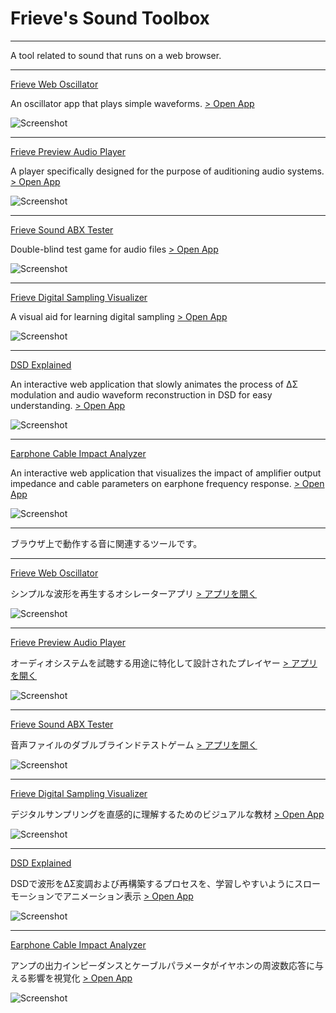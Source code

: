 # Frieve's Sound Toolbox

---

A tool related to sound that runs on a web browser.

---

[Frieve Web Oscillator](oscillator/README.md)

An oscillator app that plays simple waveforms. [> Open App](https://frieve-a.github.io/sound_toolbox/oscillator/oscillator.html)

![Screenshot](oscillator/oscillator.png)

---

[Frieve Preview Audio Player](preview_audio_player/README.md)

A player specifically designed for the purpose of auditioning audio systems. [> Open App](https://frieve-a.github.io/sound_toolbox/preview_audio_player/preview_audio_player.html?playlist=%255B%257B%2522uri%2522%253A%2522https%253A%252F%252Fstatic.wixstatic.com%252Fmp3%252F8bc26f_13be1ecdba8c42498c0fbd6f97f9aeaa.flac%2522%252C%2522start%2522%253A562%252C%2522length%2522%253A186382.25%252C%2522memo%2522%253A%2522Keep%2520Your%2520Beliefs%2520%252F%2520Frieve-A%2522%252C%2522id%2522%253A%2522track-2%2522%257D%252C%257B%2522uri%2522%253A%2522https%253A%252F%252Fstatic.wixstatic.com%252Fmp3%252F8bc26f_13be1ecdba8c42498c0fbd6f97f9aeaa.flac%2522%252C%2522start%2522%253A111872%252C%2522length%2522%253A186382.25%252C%2522memo%2522%253A%2522Keep%2520Your%2520Beliefs%2520%252F%2520Frieve-A%2522%252C%2522id%2522%253A%2522track-1%2522%257D%252C%257B%2522uri%2522%253A%2522https%253A%252F%252Fstatic.wixstatic.com%252Fmp3%252F8bc26f_3be04b013c564d2c9f3f51692774f316.flac%2522%252C%2522start%2522%253A441%252C%2522length%2522%253A188261.04200000002%252C%2522memo%2522%253A%2522%25E3%2581%259D%25E3%2581%2586%25E3%2581%2595%25EF%25BC%2581%25E5%2583%2595%25E3%2582%2589%25E3%2581%25AF%25E3%2583%259D%25E3%2582%25B9%25E3%2583%2588%25E3%2583%2592%25E3%2583%25A5%25E3%2583%25BC%25E3%2583%259E%25E3%2583%25B3%2520%252F%2520Frieve-A%2522%252C%2522id%2522%253A%2522track-3%2522%257D%252C%257B%2522uri%2522%253A%2522https%253A%252F%252Fstatic.wixstatic.com%252Fmp3%252F8bc26f_3be04b013c564d2c9f3f51692774f316.flac%2522%252C%2522start%2522%253A17806%252C%2522length%2522%253A188261.04200000002%252C%2522memo%2522%253A%2522%25E3%2581%259D%25E3%2581%2586%25E3%2581%2595%25EF%25BC%2581%25E5%2583%2595%25E3%2582%2589%25E3%2581%25AF%25E3%2583%259D%25E3%2582%25B9%25E3%2583%2588%25E3%2583%2592%25E3%2583%25A5%25E3%2583%25BC%25E3%2583%259E%25E3%2583%25B3%2520%252F%2520Frieve-A%2522%252C%2522id%2522%253A%2522track-0%2522%257D%255D)

![Screenshot](preview_audio_player/preview_audio_player.png)


---

[Frieve Sound ABX Tester](sound_abx_tester/README.md)

Double-blind test game for audio files [> Open App](https://frieve-a.github.io/sound_toolbox/sound_abx_tester/sound_abx_tester.html?data=eyJuIjoiIiwidUgiOiJodHRwczovL2ZyaWV2ZS1hLmdpdGh1Yi5pby9zb3VuZF90b29sYm94L3NvdW5kX2FieF90ZXN0ZXIvOTZrMjRiaXQud2F2IiwidUwiOiJodHRwczovL2ZyaWV2ZS1hLmdpdGh1Yi5pby9zb3VuZF90b29sYm94L3NvdW5kX2FieF90ZXN0ZXIvMTI4a2Jwcy5tcDMiLCJ0VCI6IkFCUFJFRiIsImNDIjowLCJ0QyI6MCwidGMiOjIwLCJ0cyI6MH0-)

![Screenshot](sound_abx_tester/sound_abx_tester.png)

---

[Frieve Digital Sampling Visualizer](digital_sampling_visualizer/README.md)

A visual aid for learning digital sampling [> Open App](https://frieve-a.github.io/sound_toolbox/digital_sampling_visualizer/digital_sampling_visualizer.html)

![Screenshot](digital_sampling_visualizer/digital_sampling_visualizer.png)

---

[DSD Explained](dsd_explained/README.md)

An interactive web application that slowly animates the process of ΔΣ modulation and audio waveform reconstruction in DSD for easy understanding. [> Open App](https://frieve-a.github.io/sound_toolbox/dsd_explained/dsd_explained.html)

![Screenshot](dsd_explained/assets/screen_shot.png)

---

[Earphone Cable Impact Analyzer](earphone_cable_impact_analyzer/README.md)

An interactive web application that visualizes the impact of amplifier output impedance and cable parameters on earphone frequency response. [> Open App](https://frieve-a.github.io/sound_toolbox/earphone_cable_impact_analyzer/ecia.html)

![Screenshot](earphone_cable_impact_analyzer/screen_shot.png)

---

ブラウザ上で動作する音に関連するツールです。

---

[Frieve Web Oscillator](oscillator/README.md) 

シンプルな波形を再生するオシレーターアプリ [> アプリを開く](https://frieve-a.github.io/sound_toolbox/oscillator/oscillator.html)

![Screenshot](oscillator/oscillator.png)

---

[Frieve Preview Audio Player](preview_audio_player/README.md)

オーディオシステムを試聴する用途に特化して設計されたプレイヤー [> アプリを開く](https://frieve-a.github.io/sound_toolbox/preview_audio_player/preview_audio_player.html?playlist=%255B%257B%2522uri%2522%253A%2522https%253A%252F%252Fstatic.wixstatic.com%252Fmp3%252F8bc26f_13be1ecdba8c42498c0fbd6f97f9aeaa.flac%2522%252C%2522start%2522%253A562%252C%2522length%2522%253A186382.25%252C%2522memo%2522%253A%2522Keep%2520Your%2520Beliefs%2520%252F%2520Frieve-A%2522%252C%2522id%2522%253A%2522track-2%2522%257D%252C%257B%2522uri%2522%253A%2522https%253A%252F%252Fstatic.wixstatic.com%252Fmp3%252F8bc26f_13be1ecdba8c42498c0fbd6f97f9aeaa.flac%2522%252C%2522start%2522%253A111872%252C%2522length%2522%253A186382.25%252C%2522memo%2522%253A%2522Keep%2520Your%2520Beliefs%2520%252F%2520Frieve-A%2522%252C%2522id%2522%253A%2522track-1%2522%257D%252C%257B%2522uri%2522%253A%2522https%253A%252F%252Fstatic.wixstatic.com%252Fmp3%252F8bc26f_3be04b013c564d2c9f3f51692774f316.flac%2522%252C%2522start%2522%253A441%252C%2522length%2522%253A188261.04200000002%252C%2522memo%2522%253A%2522%25E3%2581%259D%25E3%2581%2586%25E3%2581%2595%25EF%25BC%2581%25E5%2583%2595%25E3%2582%2589%25E3%2581%25AF%25E3%2583%259D%25E3%2582%25B9%25E3%2583%2588%25E3%2583%2592%25E3%2583%25A5%25E3%2583%25BC%25E3%2583%259E%25E3%2583%25B3%2520%252F%2520Frieve-A%2522%252C%2522id%2522%253A%2522track-3%2522%257D%252C%257B%2522uri%2522%253A%2522https%253A%252F%252Fstatic.wixstatic.com%252Fmp3%252F8bc26f_3be04b013c564d2c9f3f51692774f316.flac%2522%252C%2522start%2522%253A17806%252C%2522length%2522%253A188261.04200000002%252C%2522memo%2522%253A%2522%25E3%2581%259D%25E3%2581%2586%25E3%2581%2595%25EF%25BC%2581%25E5%2583%2595%25E3%2582%2589%25E3%2581%25AF%25E3%2583%259D%25E3%2582%25B9%25E3%2583%2588%25E3%2583%2592%25E3%2583%25A5%25E3%2583%25BC%25E3%2583%259E%25E3%2583%25B3%2520%252F%2520Frieve-A%2522%252C%2522id%2522%253A%2522track-0%2522%257D%255D)

![Screenshot](preview_audio_player/preview_audio_player.png)

---

[Frieve Sound ABX Tester](sound_abx_tester/README.md)

音声ファイルのダブルブラインドテストゲーム [> アプリを開く](https://frieve-a.github.io/sound_toolbox/sound_abx_tester/sound_abx_tester.html?data=eyJuIjoiIiwidUgiOiJodHRwczovL2ZyaWV2ZS1hLmdpdGh1Yi5pby9zb3VuZF90b29sYm94L3NvdW5kX2FieF90ZXN0ZXIvOTZrMjRiaXQud2F2IiwidUwiOiJodHRwczovL2ZyaWV2ZS1hLmdpdGh1Yi5pby9zb3VuZF90b29sYm94L3NvdW5kX2FieF90ZXN0ZXIvMTI4a2Jwcy5tcDMiLCJ0VCI6IkFCUFJFRiIsImNDIjowLCJ0QyI6MCwidGMiOjIwLCJ0cyI6MH0-)

![Screenshot](sound_abx_tester/sound_abx_tester_ja.png)

---

[Frieve Digital Sampling Visualizer](digital_sampling_visualizer/README.md)

デジタルサンプリングを直感的に理解するためのビジュアルな教材 [> Open App](https://frieve-a.github.io/sound_toolbox/digital_sampling_visualizer/digital_sampling_visualizer_ja.html)

![Screenshot](digital_sampling_visualizer/digital_sampling_visualizer_ja.png)

---

[DSD Explained](dsd_explained/README.md)

DSDで波形をΔΣ変調および再構築するプロセスを、学習しやすいようにスローモーションでアニメーション表示 [> Open App](https://frieve-a.github.io/sound_toolbox/dsd_explained/dsd_explained.html)

![Screenshot](dsd_explained/assets/screen_shot.png)

---

[Earphone Cable Impact Analyzer](earphone_cable_impact_analyzer/README.md)

アンプの出力インピーダンスとケーブルパラメータがイヤホンの周波数応答に与える影響を視覚化 [> Open App](https://frieve-a.github.io/sound_toolbox/earphone_cable_impact_analyzer/ecia.html)

![Screenshot](earphone_cable_impact_analyzer/screen_shot.png)
